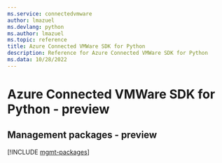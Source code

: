 ```yaml
---
ms.service: connectedvmware
author: lmazuel
ms.devlang: python
ms.author: lmazuel
ms.topic: reference
title: Azure Connected VMWare SDK for Python
description: Reference for Azure Connected VMWare SDK for Python
ms.data: 10/28/2022
---
```

# Azure Connected VMWare SDK for Python - preview

## Management packages - preview
[!INCLUDE [mgmt-packages](connected-vmware-mgmt-index.md)]